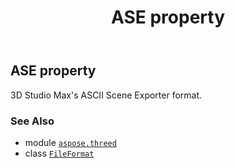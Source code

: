 ﻿---
title: ASE property
second_title: Aspose.3D for Python via .NET API References
description: 
type: docs
weight: 80
url: /python-net/aspose.threed/fileformat/ase/
is_root: false
---

## ASE property


3D Studio Max's ASCII Scene Exporter format.

### See Also
* module [`aspose.threed`](../../)
* class [`FileFormat`](/3d/python-net/aspose.threed/fileformat)
